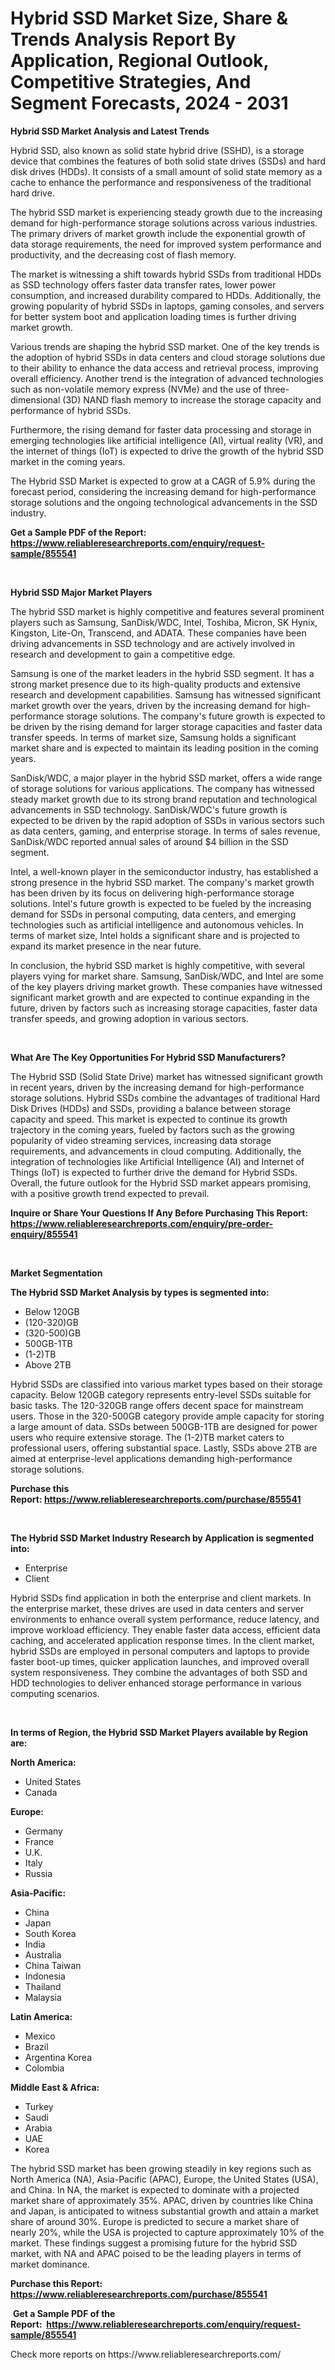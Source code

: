 <p><h1>Hybrid SSD Market Size, Share & Trends Analysis Report By Application, Regional Outlook, Competitive Strategies, And Segment Forecasts, 2024 - 2031</h1></p><p><strong>Hybrid SSD Market Analysis and Latest Trends</strong></p>
<p><p>Hybrid SSD, also known as solid state hybrid drive (SSHD), is a storage device that combines the features of both solid state drives (SSDs) and hard disk drives (HDDs). It consists of a small amount of solid state memory as a cache to enhance the performance and responsiveness of the traditional hard drive.</p><p>The hybrid SSD market is experiencing steady growth due to the increasing demand for high-performance storage solutions across various industries. The primary drivers of market growth include the exponential growth of data storage requirements, the need for improved system performance and productivity, and the decreasing cost of flash memory. </p><p>The market is witnessing a shift towards hybrid SSDs from traditional HDDs as SSD technology offers faster data transfer rates, lower power consumption, and increased durability compared to HDDs. Additionally, the growing popularity of hybrid SSDs in laptops, gaming consoles, and servers for better system boot and application loading times is further driving market growth.</p><p>Various trends are shaping the hybrid SSD market. One of the key trends is the adoption of hybrid SSDs in data centers and cloud storage solutions due to their ability to enhance the data access and retrieval process, improving overall efficiency. Another trend is the integration of advanced technologies such as non-volatile memory express (NVMe) and the use of three-dimensional (3D) NAND flash memory to increase the storage capacity and performance of hybrid SSDs.</p><p>Furthermore, the rising demand for faster data processing and storage in emerging technologies like artificial intelligence (AI), virtual reality (VR), and the internet of things (IoT) is expected to drive the growth of the hybrid SSD market in the coming years.</p><p>The Hybrid SSD Market is expected to grow at a CAGR of 5.9% during the forecast period, considering the increasing demand for high-performance storage solutions and the ongoing technological advancements in the SSD industry.</p></p>
<p><strong>Get a Sample PDF of the Report:&nbsp; <a href="https://www.reliableresearchreports.com/enquiry/request-sample/855541">https://www.reliableresearchreports.com/enquiry/request-sample/855541</a></strong></p>
<p>&nbsp;</p>
<p><strong>Hybrid SSD Major Market Players</strong></p>
<p><p>The hybrid SSD market is highly competitive and features several prominent players such as Samsung, SanDisk/WDC, Intel, Toshiba, Micron, SK Hynix, Kingston, Lite-On, Transcend, and ADATA. These companies have been driving advancements in SSD technology and are actively involved in research and development to gain a competitive edge.</p><p>Samsung is one of the market leaders in the hybrid SSD segment. It has a strong market presence due to its high-quality products and extensive research and development capabilities. Samsung has witnessed significant market growth over the years, driven by the increasing demand for high-performance storage solutions. The company's future growth is expected to be driven by the rising demand for larger storage capacities and faster data transfer speeds. In terms of market size, Samsung holds a significant market share and is expected to maintain its leading position in the coming years.</p><p>SanDisk/WDC, a major player in the hybrid SSD market, offers a wide range of storage solutions for various applications. The company has witnessed steady market growth due to its strong brand reputation and technological advancements in SSD technology. SanDisk/WDC's future growth is expected to be driven by the rapid adoption of SSDs in various sectors such as data centers, gaming, and enterprise storage. In terms of sales revenue, SanDisk/WDC reported annual sales of around $4 billion in the SSD segment.</p><p>Intel, a well-known player in the semiconductor industry, has established a strong presence in the hybrid SSD market. The company's market growth has been driven by its focus on delivering high-performance storage solutions. Intel's future growth is expected to be fueled by the increasing demand for SSDs in personal computing, data centers, and emerging technologies such as artificial intelligence and autonomous vehicles. In terms of market size, Intel holds a significant share and is projected to expand its market presence in the near future.</p><p>In conclusion, the hybrid SSD market is highly competitive, with several players vying for market share. Samsung, SanDisk/WDC, and Intel are some of the key players driving market growth. These companies have witnessed significant market growth and are expected to continue expanding in the future, driven by factors such as increasing storage capacities, faster data transfer speeds, and growing adoption in various sectors.</p></p>
<p>&nbsp;</p>
<p><strong>What Are The Key Opportunities For Hybrid SSD Manufacturers?</strong></p>
<p><p>The Hybrid SSD (Solid State Drive) market has witnessed significant growth in recent years, driven by the increasing demand for high-performance storage solutions. Hybrid SSDs combine the advantages of traditional Hard Disk Drives (HDDs) and SSDs, providing a balance between storage capacity and speed. This market is expected to continue its growth trajectory in the coming years, fueled by factors such as the growing popularity of video streaming services, increasing data storage requirements, and advancements in cloud computing. Additionally, the integration of technologies like Artificial Intelligence (AI) and Internet of Things (IoT) is expected to further drive the demand for Hybrid SSDs. Overall, the future outlook for the Hybrid SSD market appears promising, with a positive growth trend expected to prevail.</p></p>
<p><strong>Inquire or Share Your Questions If Any Before Purchasing This Report: <a href="https://www.reliableresearchreports.com/enquiry/pre-order-enquiry/855541">https://www.reliableresearchreports.com/enquiry/pre-order-enquiry/855541</a></strong></p>
<p>&nbsp;</p>
<p><strong>Market Segmentation</strong></p>
<p><strong>The Hybrid SSD Market Analysis by types is segmented into:</strong></p>
<p><ul><li>Below 120GB</li><li>(120-320)GB</li><li>(320-500)GB</li><li>500GB-1TB</li><li>(1-2)TB</li><li>Above 2TB</li></ul></p>
<p><p>Hybrid SSDs are classified into various market types based on their storage capacity. Below 120GB category represents entry-level SSDs suitable for basic tasks. The 120-320GB range offers decent space for mainstream users. Those in the 320-500GB category provide ample capacity for storing a large amount of data. SSDs between 500GB-1TB are designed for power users who require extensive storage. The (1-2)TB market caters to professional users, offering substantial space. Lastly, SSDs above 2TB are aimed at enterprise-level applications demanding high-performance storage solutions.</p></p>
<p><strong>Purchase this Report:&nbsp;<a href="https://www.reliableresearchreports.com/purchase/855541">https://www.reliableresearchreports.com/purchase/855541</a></strong></p>
<p>&nbsp;</p>
<p><strong>The Hybrid SSD Market Industry Research by Application is segmented into:</strong></p>
<p><ul><li>Enterprise</li><li>Client</li></ul></p>
<p><p>Hybrid SSDs find application in both the enterprise and client markets. In the enterprise market, these drives are used in data centers and server environments to enhance overall system performance, reduce latency, and improve workload efficiency. They enable faster data access, efficient data caching, and accelerated application response times. In the client market, hybrid SSDs are employed in personal computers and laptops to provide faster boot-up times, quicker application launches, and improved overall system responsiveness. They combine the advantages of both SSD and HDD technologies to deliver enhanced storage performance in various computing scenarios.</p></p>
<p>&nbsp;</p>
<p><strong>In terms of Region, the Hybrid SSD Market Players available by Region are:</strong></p>
<p>
    <p> <strong> North America: </strong>
        <ul>
            <li>United States</li>
            <li>Canada</li>
        </ul>
        </p> 
    <p> <strong> Europe: </strong>
        <ul>
            <li>Germany</li>
            <li>France</li>
            <li>U.K.</li>
            <li>Italy</li>
            <li>Russia</li>
        </ul>
        </p> 
    <p> <strong> Asia-Pacific: </strong>
        <ul>
            <li>China</li>
            <li>Japan</li>
            <li>South Korea</li>
            <li>India</li>
            <li>Australia</li>
            <li>China Taiwan</li>
            <li>Indonesia</li>
            <li>Thailand</li>
            <li>Malaysia</li>
        </ul>
        </p> 
    <p> <strong> Latin America: </strong>
        <ul>
            <li>Mexico</li>
            <li>Brazil</li>
            <li>Argentina Korea</li>
            <li>Colombia</li>
        </ul>
        </p> 
    <p> <strong> Middle East & Africa: </strong>
        <ul>
            <li>Turkey</li>
            <li>Saudi</li>
            <li>Arabia</li>
            <li>UAE</li>
            <li>Korea</li>
        </ul>
    </p>
    </p>
<p><p>The hybrid SSD market has been growing steadily in key regions such as North America (NA), Asia-Pacific (APAC), Europe, the United States (USA), and China. In NA, the market is expected to dominate with a projected market share of approximately 35%. APAC, driven by countries like China and Japan, is anticipated to witness substantial growth and attain a market share of around 30%. Europe is predicted to secure a market share of nearly 20%, while the USA is projected to capture approximately 10% of the market. These findings suggest a promising future for the hybrid SSD market, with NA and APAC poised to be the leading players in terms of market dominance.</p></p>
<p><strong>Purchase this Report: <a href="https://www.reliableresearchreports.com/purchase/855541">https://www.reliableresearchreports.com/purchase/855541</a></strong></p>
<p>&nbsp;<strong>Get a Sample PDF of the Report:&nbsp;&nbsp;<a href="https://www.reliableresearchreports.com/enquiry/request-sample/855541">https://www.reliableresearchreports.com/enquiry/request-sample/855541</a></strong></p>
<p><strong></strong></p>
<p>Check more reports on https://www.reliableresearchreports.com/</p>